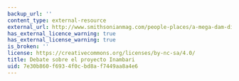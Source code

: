 ```yaml
---
backup_url: ''
content_type: external-resource
external_url: http://www.smithsonianmag.com/people-places/a-mega-dam-dilemma-in-the-amazon-270961/?no-ist
has_external_licence_warning: true
has_external_license_warning: true
is_broken: ''
license: https://creativecommons.org/licenses/by-nc-sa/4.0/
title: Debate sobre el proyecto Inambari
uid: 7e30b860-f693-4f0c-bd8a-f7449aa8a4e6
---
```

